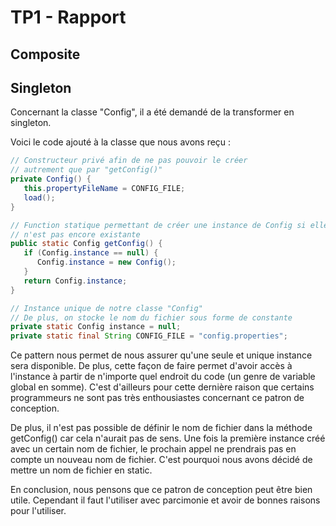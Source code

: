 
# TP1 - Rapport

## Composite

## Singleton

Concernant la classe "Config", il a été demandé de la transformer en singleton.

Voici le code ajouté à la classe que nous avons reçu :

```java
// Constructeur privé afin de ne pas pouvoir le créer
// autrement que par "getConfig()"
private Config() {
   this.propertyFileName = CONFIG_FILE;
   load();
}

// Function statique permettant de créer une instance de Config si elle
// n'est pas encore existante
public static Config getConfig() {
   if (Config.instance == null) {
      Config.instance = new Config();
   }
   return Config.instance;
}

// Instance unique de notre classe "Config"
// De plus, on stocke le nom du fichier sous forme de constante
private static Config instance = null;
private static final String CONFIG_FILE = "config.properties";
```

Ce pattern nous permet de nous assurer qu'une seule et unique instance sera disponible. De plus, cette façon de faire permet d'avoir accès à l'instance à partir de n'importe quel endroit du code (un genre de variable global en somme).
C'est d'ailleurs pour cette dernière raison que certains programmeurs ne sont pas très enthousiastes concernant ce patron de conception.

De plus, il n'est pas possible de définir le nom de fichier dans la méthode getConfig() car cela n'aurait pas de sens. Une fois la première instance créé avec un certain nom de fichier, le prochain appel ne prendrais pas en compte un nouveau nom de fichier. C'est pourquoi nous avons décidé de mettre un nom de fichier en static.

En conclusion, nous pensons que ce patron de conception peut être bien utile. Cependant il faut l'utiliser avec parcimonie et avoir de bonnes raisons pour l'utiliser.
